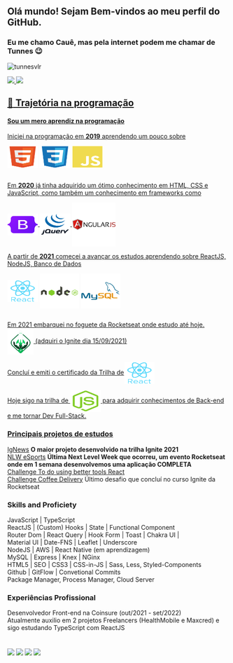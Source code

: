 ## Olá mundo! Sejam Bem-vindos ao meu perfil do GitHub.
### Eu me chamo Cauê, mas pela internet podem me chamar de Tunnes :wink:
<p align="left"> <img src="https://komarev.com/ghpvc/?username=tunnesvlr" alt="tunnesvlr" /> </p>

 <div>
  <a href="https://github.com/tunnesvlr">
  <img height="160em" src="https://github-readme-stats.vercel.app/api?username=thetunnes&show_icons=true&border_color=61D9FA&theme=react&include_all_commits=true&count_private=true"/>
  <img height="160em" src="https://github-readme-stats.vercel.app/api/top-langs/?username=thetunnes&border_color=61D9FA&layout=compact&langs_count=7&theme=react"/>
</div>
  
  ## :book: Trajetória na programação
  
  #### Sou um mero aprendiz na programação
  Iniciei na programação em <b>2019</b> aprendendo um pouco sobre    
  <div style="display: inline-block">
      <img align="center" alt="HTML" height="50" width="70" src="https://raw.githubusercontent.com/devicons/devicon/master/icons/html5/html5-original.svg">
      <img align="center" alt="CSS" height="50" width="70" src="https://raw.githubusercontent.com/devicons/devicon/master/icons/css3/css3-original.svg">
      <img align="center" alt="JavaScript" height="50" width="70" src="https://raw.githubusercontent.com/devicons/devicon/master/icons/javascript/javascript-plain.svg">
  </div>

  <br />
  <br />
 
 
 Em <b>2020</b> já tinha adquirido um ótimo conhecimento em HTML, CSS e JavaScript, como também um  conhecimento em frameworks como
  <div>
    <img align="center" alt="BootStrap" height="50" width="70" src="https://raw.githubusercontent.com/devicons/devicon/master/icons/bootstrap/bootstrap-original.svg">
    <img align="center" alt="JQuery" height="50" width="70" src="https://raw.githubusercontent.com/devicons/devicon/master/icons/jquery/jquery-original-wordmark.svg">
    <img align="center" alt="BootStrap" height="100" width="100" src="https://raw.githubusercontent.com/devicons/devicon/master/icons/angularjs/angularjs-original-wordmark.svg">
  </div>
  
 
   A partir de <b>2021</b> comecei a avançar os estudos aprendendo sobre ReactJS, NodeJS, Banco de Dados
    <div style="display: inline-block">
      <img align="center" alt="ReactJS" height="50" width="70" src="https://raw.githubusercontent.com/devicons/devicon/master/icons/react/react-original-wordmark.svg">
      <img align="center" alt="NodeJS" height="80" width="90" src="https://raw.githubusercontent.com/devicons/devicon/master/icons/nodejs/nodejs-original-wordmark.svg">
      <img align="center" alt="MySQL" height="80" width="90" src="https://raw.githubusercontent.com/devicons/devicon/master/icons/mysql/mysql-original-wordmark.svg">
  </div>
 
 Em 2021 embarquei no foguete da Rocketseat onde estudo até hoje. <img align="center" alt="Ignite" height="60" width="60" src="https://raw.githubusercontent.com/tavareshenrique/ignite-reactjs/a11afefe824866f24dd3f9e1cc6e6e9530376ad1/%40assets/img/logo.svg"/> (adquiri o Ignite dia 15/09/2021)
 <br />
  <br />
 Concluí e emiti o certificado da Trilha de<img align="center" alt="ReactJS" height="50" width="70" src="https://raw.githubusercontent.com/devicons/devicon/master/icons/react/react-original-wordmark.svg">
 <br />
 
 Hoje sigo na trilha de <img align="center" alt="ReactJS" height="50" width="70" src="https://raw.githubusercontent.com/devicons/devicon/master/icons/nodejs/nodejs-original.svg"> para adquirir conhecimentos de Back-end e me tornar Dev Full-Stack.
 <br />
 
 ### Principais projetos de estudos
 <a href="https://github.com/thetunnes/IgNews">IgNews</a> <b>O maior projeto desenvolvido na trilha Ignite 2021</b><br />
 <a href="https://github.com/thetunnes/NLW-eSports">NLW eSports</a> <b>Última Next Level Week que ocorreu, um evento Rocketseat onde em 1 semana desenvolvemos uma aplicação COMPLETA</b><br />
 <a href="https://github.com/thetunnes/toDo-challenge-ignite22">Challenge To do using better tools React</a><br />
 <a href="https://github.com/thetunnes/challenge-coffee-delivery">Challenge Coffee Delivery</a><b></b> Último desafio que concluí no curso Ignite da Rocketseat<br />
 
 ### Skills and Proficiety

JavaScript | TypeScript <br />
ReactJS | (Custom) Hooks | State | Functional Component <br />
Router Dom | React Query | Hook Form | Toast | Chakra UI | <br />
Material UI | Date-FNS | Leaflet | Underscore <br />
NodeJS | AWS | React Native (em aprendizagem) <br />
MySQL | Express | Knex | NGinx <br />
HTML5 | SEO | CSS3 | CSS-in-JS | Sass, Less, Styled-Components <br />
Github | GitFlow | Convetional Commits <br />
Package Manager, Process Manager, Cloud Server <br />
  
  ### Experiências Profissional
  
  Desenvolvedor Front-end na Coinsure (out/2021 - set/2022)
 <br />
  Atualmente auxilio em 2 projetos Freelancers (HealthMobile e Maxcred) e sigo estudando TypeScript com ReactJS
  
  #
   <div> 
     <a href="https://instagram.com/thetunnes" target="_blank"><img src="https://img.shields.io/badge/-Instagram-%23E4405F?style=for-the-badge&logo=instagram&logoColor=white" target="_blank"></a>
     <a href="https://github.com/tunnesvlr" target="_blank"><img src="https://img.shields.io/badge/Tunnes_0306-7289DA?style=for-the-badge&logo=discord&logoColor=white" target="_blank"></a> 
     <a href = "mailto:cauepani06@gmail.com"><img src="https://img.shields.io/badge/-Gmail-D93025?style=for-the-badge&logo=gmail&logoColor=white" target="_blank"></a>
     <a href="https://www.linkedin.com/in/caue-pani" target="_blank"><img src="https://img.shields.io/badge/-LinkedIn-%230077B5?style=for-the-badge&logo=linkedin&logoColor=white" target="_blank"></a> 
   </div>
 

